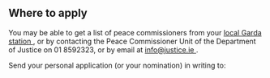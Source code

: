 ##  Where to apply

You may be able to get a list of peace commissioners from your [ local Garda
station ](https://www.garda.ie/en/contact-us/station-directory/) , or by
contacting the Peace Commissioner Unit of the Department of Justice on 01
8592323, or by email at [ info@justice.ie ](mailto:info@justice.ie) .

Send your personal application (or your nomination) in writing to:
